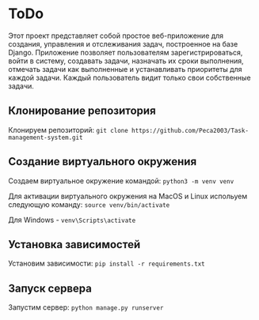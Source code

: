 # ToDo

Этот проект представляет собой простое веб-приложение для создания, управления и отслеживания задач, построенное на базе Django. Приложение позволяет пользователям зарегистрироваться, войти в систему, создавать задачи, назначать их сроки выполнения, отмечать задачи как выполненные и устанавливать приоритеты для каждой задачи. Каждый пользователь видит только свои собственные задачи.

## Клонирование репозитория
   
   Клонируем репозиторий:   `git clone https://github.com/Peca2003/Task-management-system.git`

## Создание виртуального окружения

   Создаем виртуальное окружение командой:   `python3 -m venv venv`

   Для активации виртуального окружения на MacOS и Linux испольуем следующую команду: `source venv/bin/activate`

   Для Windows - `venv\Scripts\activate`
   
## Установка зависимостей

   Установим зависимости:   `pip install -r requirements.txt`
   
## Запуск сервера

   Запустим сервер:   `python manage.py runserver`
